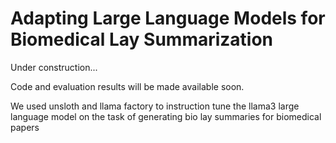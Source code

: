 # Adapting Large Language Models for Biomedical Lay Summarization

Under construction...

Code and evaluation results will be made available soon.

We used unsloth and llama factory to instruction tune the llama3 large language model on the task of generating bio lay summaries for biomedical papers
